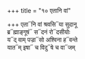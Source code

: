 +++
title = "१० एतानि वां"

+++
एता᳓नि वां श्रवसि᳓या सुदानू  
ब्र᳓ह्माङ्गूषं᳓ स᳓दनं रो᳓दसीयोः  
य᳓द् वाम् पज्रा᳓सो अश्विना ह᳓वन्ते  
यात᳓म् इषा᳓ च विदु᳓षे च वा᳓जम्